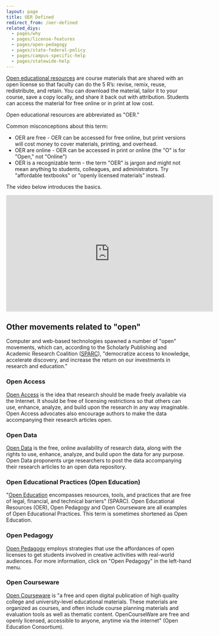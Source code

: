 ```yaml
---
layout: page
title: OER Defined
redirect_from: /oer-defined
related_diys:
  - pages/why
  - pages/license-features
  - pages/open-pedagogy
  - pages/state-federal-policy
  - pages/campus-specific-help
  - pages/statewide-help
---
```


[Open educational resources](https://en.wikipedia.org/wiki/Open_educational_resources) are course materials that are shared
with an open license so that faculty can do the 5 R’s: revise, remix, reuse, redistribute, and retain. You can download the
material, tailor it to your course, save a copy locally, and share it back out with attribution. Students can access the
material for free online or in print at low cost.

Open educational resources are abbreviated as "OER."

Common misconceptions about this term:

-   OER are free - OER can be accessed for free online, but print versions will cost money to cover materials, printing,
and overhead.
-   OER are online - OER can be accessed in print or online (the "O" is for "Open," not "Online")
-   OER is a recognizable term - the term "OER" is jargon and might not mean anything to students, colleagues, and
administrators. Try "affordable textbooks" or "openly licensed materials" instead.

The video below introduces the basics.

<iframe src="https://www.youtube.com/embed/-O1RftQowCs" frameborder="0" width="560" height="315"></iframe>

## Other movements related to "open"

Computer and web-based technologies spawned a number of "open" movements, which can, according to the Scholarly Publishing
and Academic Research Coalition ([SPARC](https://sparcopen.org/)), "democratize access to knowledge, accelerate discovery,
and increase the return on our investments in research and education."

### Open Access

[Open Access](https://sparcopen.org/open-access/) is the idea that research should be made freely available via the Internet.
It should be free of licensing restrictions so that others can use, enhance, analyze, and build upon the research in any way
imaginable. Open Access advocates also encourage authors to make the data accompanying their research articles open.

### Open Data

[Open Data](http://opendatatoolkit.worldbank.org/en/essentials.html) is the free, online availability of research data, along
with the rights to use, enhance, analyze, and build upon the data for any purpose. Open Data proponents urge researchers to
post the data accompanying their research articles to an open data repository.

### Open Educational Practices (Open Education)

"[Open Education](https://sparcopen.org/open-education/) encompasses resources, tools, and practices that are free of legal,
financial, and technical barriers" (SPARC). Open Educational Resources (OER), Open Pedagogy and Open Courseware are all examples
of Open Educational Practices. This term is sometimes shortened as Open Education.

### Open Pedagogy

[Open Pedagogy](https://opencontent.org/blog/archives/2975) employs strategies that use the affordances of open licenses to get
students involved in creative activities with real-world audiences. For more information, click on "Open Pedagogy" in the
left-hand menu.

### Open Courseware

[Open Courseware](http://www.oeconsortium.org/faq/what-is-open-courseware/) is "a free and open digital publication of high
quality college and university‐level educational materials. These materials are organized as courses, and often include course
planning materials and evaluation tools as well as thematic content. OpenCourseWare are free and openly licensed, accessible to
anyone, anytime via the internet" (Open Education Consortium).

